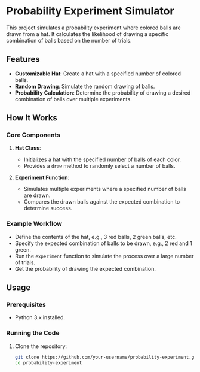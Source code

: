 # Probability Experiment Simulator

This project simulates a probability experiment where colored balls are drawn from a hat. It calculates the likelihood of drawing a specific combination of balls based on the number of trials.

## Features

- **Customizable Hat**: Create a hat with a specified number of colored balls.
- **Random Drawing**: Simulate the random drawing of balls.
- **Probability Calculation**: Determine the probability of drawing a desired combination of balls over multiple experiments.

## How It Works

### Core Components

1. **Hat Class**:
   - Initializes a hat with the specified number of balls of each color.
   - Provides a `draw` method to randomly select a number of balls.

2. **Experiment Function**:
   - Simulates multiple experiments where a specified number of balls are drawn.
   - Compares the drawn balls against the expected combination to determine success.

### Example Workflow

- Define the contents of the hat, e.g., 3 red balls, 2 green balls, etc.
- Specify the expected combination of balls to be drawn, e.g., 2 red and 1 green.
- Run the `experiment` function to simulate the process over a large number of trials.
- Get the probability of drawing the expected combination.

## Usage

### Prerequisites

- Python 3.x installed.

### Running the Code

1. Clone the repository:

   ```bash
   git clone https://github.com/your-username/probability-experiment.git
   cd probability-experiment
